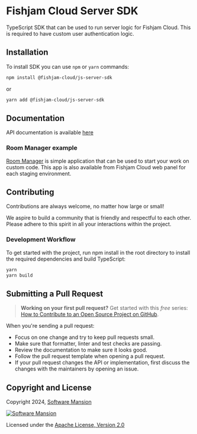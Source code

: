 # Fishjam Cloud Server SDK

TypeScript SDK that can be used to run server logic for Fishjam Cloud. 
This is required to have custom user authentication logic.

## Installation

To install SDK you can use `npm` or `yarn` commands:
```bash
npm install @fishjam-cloud/js-server-sdk
```

or

```bash
yarn add @fishjam-cloud/js-server-sdk
```

## Documentation

API documentation is available [here](https://fishjam-cloud.github.io/js-server-sdk/)

### Room Manager example

[Room Manager](./examples/room-manager/) is simple application that can be used to start your work on custom code. This app is also available from Fishjam Cloud web panel for each staging environment.

## Contributing

Contributions are always welcome, no matter how large or small!

We aspire to build a community that is friendly and respectful to each other. Please adhere to this spirit in all your
interactions within the project.

### Development Workflow

To get started with the project, run npm install in the root directory to install the required dependencies and build
TypeScript:

```bash
yarn
yarn build
```


## Submitting a Pull Request

> **Working on your first pull request?** Get started with this _free_ series:
> [How to Contribute to an Open Source Project on GitHub](https://app.egghead.io/playlists/how-to-contribute-to-an-open-source-project-on-github).

When you're sending a pull request:

- Focus on one change and try to keep pull requests small.
- Make sure that formatter, linter and test checks are passing.
- Review the documentation to make sure it looks good.
- Follow the pull request template when opening a pull request.
- If your pull request changes the API or implementation, first discuss the changes with the maintainers by opening an
  issue.

## Copyright and License

Copyright 2024,
[Software Mansion](https://swmansion.com/?utm_source=git&utm_medium=readme&utm_campaign=fishjam-web-client)

[![Software Mansion](https://logo.swmansion.com/logo?color=white&variant=desktop&width=200&tag=fishjam-github)](https://swmansion.com/?utm_source=git&utm_medium=readme&utm_campaign=fishjam-web-client)

Licensed under the [Apache License, Version 2.0](LICENSE)
